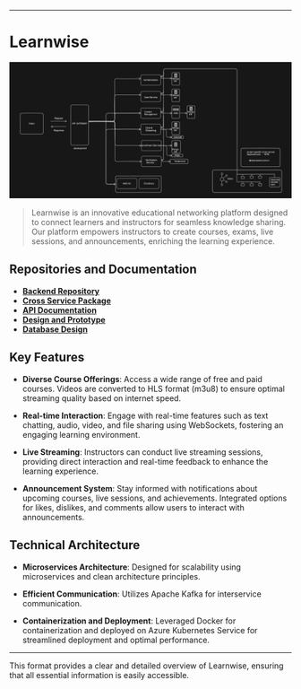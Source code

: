 
---

# Learnwise

![System design](./docs/systemDesign.png)

> Learnwise is an innovative educational networking platform designed to connect learners and instructors for seamless knowledge sharing. Our platform empowers instructors to create courses, exams, live sessions, and announcements, enriching the learning experience.

## Repositories and Documentation

- **[Backend Repository](https://github.com/Rithick574/learnwise-server)**
- **[Cross Service Package](https://github.com/Rithick574/learnwise-common)**
- **[API Documentation](https://documenter.getpostman.com/view/29232780/2sA35MyyuE#c2608f91-cc90-4761-9c44-1dffbb42fd1c)**
- **[Design and Prototype](https://www.figma.com/proto/YNzyixMYNNkbCi3NcF4ZJe/LearnWise?node-id=1-4&starting-point-node-id=1%3A4)**
- **[Database Design](https://app.codeplanner.co/projects/660f84a75e644605f0256a7c/databases/660f84be5e644605f0256a86)**

## Key Features

- **Diverse Course Offerings**: Access a wide range of free and paid courses. Videos are converted to HLS format (m3u8) to ensure optimal streaming quality based on internet speed.
  
- **Real-time Interaction**: Engage with real-time features such as text chatting, audio, video, and file sharing using WebSockets, fostering an engaging learning environment.
  
- **Live Streaming**: Instructors can conduct live streaming sessions, providing direct interaction and real-time feedback to enhance the learning experience.
  
- **Announcement System**: Stay informed with notifications about upcoming courses, live sessions, and achievements. Integrated options for likes, dislikes, and comments allow users to interact with announcements.

## Technical Architecture

- **Microservices Architecture**: Designed for scalability using microservices and clean architecture principles.
  
- **Efficient Communication**: Utilizes Apache Kafka for interservice communication.
  
- **Containerization and Deployment**: Leveraged Docker for containerization and deployed on Azure Kubernetes Service for streamlined deployment and optimal performance.

---

This format provides a clear and detailed overview of Learnwise, ensuring that all essential information is easily accessible.